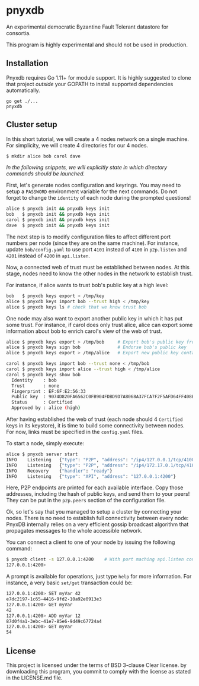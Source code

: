 # pnyxdb

An experimental democratic Byzantine Fault Tolerant datastore for consortia.

This program is highly experimental and should not be used in production.

## Installation

Pnyxdb requires Go 1.11+ for module support.
It is highly suggested to clone that project *outside* your GOPATH to install supported dependencies automatically.

```
go get ./...
pnyxdb
```

## Cluster setup

In this short tutorial, we will create a 4 nodes network on a single machine.
For simplicity, we will create 4 directories for our 4 nodes.

```bash
$ mkdir alice bob carol dave
```

*In the following snippets, we will explicitly state in which directory commands should be launched.*

First, let's generate nodes configuration and keyrings.
You may need to setup a `PASSWORD` environment variable for the next commands.
Do not forget to change the `identity` of each node during the prompted questions!

```bash
alice $ pnyxdb init && pnyxdb keys init
bob   $ pnyxdb init && pnyxdb keys init
carol $ pnyxdb init && pnyxdb keys init
dave  $ pnyxdb init && pnyxdb keys init
```

The next step is to modify configuration files to affect different port numbers per node (since they are on the same machine).
For instance, update `bob/config.yaml` to use port `4101` instead of `4100` in `p2p.listen` and `4201` instead of `4200` in `api.listen`.

Now, a connected web of trust must be established between nodes.
At this stage, nodes need to know the other nodes in the network to establish trust.

For instance, if alice wants to trust bob's public key at a high level:

```bash
bob   $ pnyxdb keys export > /tmp/key
alice $ pnyxdb keys import bob --trust high < /tmp/key
alice $ pnyxdb keys ls # check that we know trust bob
```

One node may also want to export another public key in which it has put some trust.
For instance, if carol does only trust alice, alice can export some information about bob to enrich carol's view of the web of trust.

```bash
alice $ pnyxdb keys export > /tmp/bob     # Export bob's public key from alice keyring
alice $ pnyxdb keys sign bob              # Endorse bob's public key
alice $ pnyxdb keys export > /tmp/alice   # Export new public key containing this endorsement

carol $ pnyxdb keys import bob --trust none < /tmp/bob
carol $ pnyxdb keys import alice --trust high < /tmp/alice
carol $ pnyxdb keys show bob
  Identity    : bob
  Trust       : none
  Fingerprint : EF:6F:E2:56:33
  Public key  : 9074D820FA6562C0FB904FDBD9D7A8068A37FCA7F2F5AFD64FF408EF6FE25633
  Status      : Certified
  Approved by : alice (high)
```

After having established the web of trust (each node should 4 `Certified` keys in its keystore), it is time to build some connectivity between nodes.
For now, links must be specified in the `config.yaml` files.

To start a node, simply execute:

```bash
alice $ pnyxdb server start
INFO	Listening	{"type": "P2P", "address": "/ip4/127.0.0.1/tcp/4100/p2p/12D3KooWFynk9nkG9XSGS5EKqHe51H21CR5QYmZgTTrSVDFmgaFV"}
INFO	Listening	{"type": "P2P", "address": "/ip4/172.17.0.1/tcp/4100/p2p/12D3KooWFynk9nkG9XSGS5EKqHe51H21CR5QYmZgTTrSVDFmgaFV"}
INFO	Recovery	{"handler": "ready"}
INFO	Listening	{"type": "API", "address": "127.0.0.1:4200"}
```

Here, P2P endpoints are printed for each available interface.
Copy those addresses, including the hash of public keys, and send them to your peers!
They can be put in the `p2p.peers` section of the configuration file.

Ok, so let's say that you managed to setup a cluster by connecting your nodes.
There is no need to establish full connectivity between every node: PnyxDB internally relies on a very efficient gossip broadcast algorithm that propagates messages to the whole accessible network.

You can connect a client to one of your node by issuing the following command:

```bash
$ pnyxdb client -s 127.0.0.1:4200    # With port maching api.listen configuration option
127.0.0.1:4200>
```

A prompt is available for operations, just type `help` for more information.
For instance, a very basic `set/get` transaction could be:

```bash
127.0.0.1:4200> SET myVar 42
e7dc2197-1c65-4416-9fd2-10a92e0913e3
127.0.0.1:4200> GET myVar
42
127.0.0.1:4200> ADD myVar 12
87d0f4a1-3ebc-41e7-85e6-9d49c67724a4
127.0.0.1:4200> GET myVar
54
```
## License
This project is licensed under the terms of BSD 3-clause Clear license.
by downloading this program, you commit to comply with the license as stated in the LICENSE.md file.

